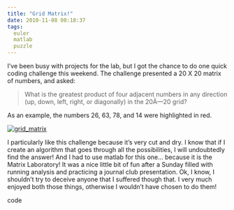 ```yaml
---
title: "Grid Matrix!"
date: 2010-11-08 08:18:37
tags:
  euler
  matlab
  puzzle
---
```



I’ve been busy with projects for the lab, but I got the chance to do one quick coding challenge this weekend. The challenge presented a 20 X 20 matrix of numbers, and asked:

> What is the greatest product of four adjacent numbers in any direction (up, down, left, right, or diagonally) in the 20Ã—20 grid?

As an example, the numbers 26, 63, 78, and 14 were highlighted in red.

[![](http://www.vsoch.com/blog/wp-content/uploads/2010/11/grid_matrix-300x199.png "grid_matrix")](http://www.vsoch.com/blog/wp-content/uploads/2010/11/grid_matrix.png)

I particularly like this challenge because it’s very cut and dry. I know that if I create an algorithm that goes through all the possibilities, I will undoubtedly find the answer! And I had to use matlab for this one… because it is the Matrix Laboratory! It was a nice little bit of fun after a Sunday filled with running analysis and practicing a journal club presentation. Ok, I know, I shouldn’t try to deceive anyone that I suffered though that. I very much enjoyed both those things, otherwise I wouldn’t have chosen to do them!

code


